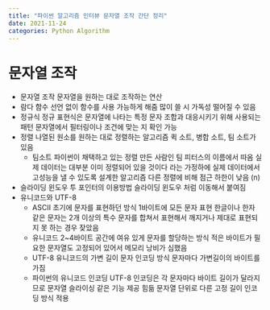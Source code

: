 ```yaml
---
title: "파이썬 알고리즘 인터뷰 문자열 조작 간단 정리"
date: 2021-11-24
categories: Python Algorithm
---
```


# 문자열 조작

- 문자열 조작
  문자열을 원하는 대로 조작하는 연산
- 람다
  함수 선언 없이 함수를 사용 가능하게 해줌
  많이 쓸 시 가독성 떨어질 수 있음
- 정규식
  정규 표현식은 문자열에 나타는 특정 문자 조합과 대응시키기 위해 사용되는 패턴
  문자열에서 필터링이나 조건에 맞는 지 확인 가능
- 정렬
  나열된 원소를 원하는 대로 정렬하는 알고리즘
  퀵 소트, 병합 소트, 팀 소트가 있음
  - 팀소트
    파이썬이 채택하고 있는 정렬
    만든 사람인 팀 피터스의 이름에서 따옴
    실제 데이터는 대부분 이미 정렬되어 있을 것이다 라는 가정하에 실제 데이터에서 고성능을 낼 수 있도록 설계한 알고리즘
    다른 정렬에 비해 점근 하한이 낮음 (n)
- 슬라이딩 윈도우
  투 포인터의 이용방법
  슬라이딩 윈도우 처럼 이동해서 붙여짐
- 유니코드와 UTF-8
  - ASCII
    초기에 문자를 표현하던 방식
    1바이트에 모든 문자 표현
    한글이나 한자 같은 문자는 2개 이상의 특수 문자를 합쳐서 표현해서 깨지거나 제대로 표현되지 못 하는 경우 잦았음
  - 유니코드
    2~4바이트 공간에 여유 있게 문자를 할당하는 방식
    적은 바이트가 필요한 문자열도 고정되어 있어서 메모리 낭비가 심했음
  - UTF-8
    유니코드의 가변 길이 문자 인코딩 방식
    문자마다 가변길이의 바이트를 가짐
  - 파이썬의 유니코드 인코딩
    UTF-8 인코딩은 각 문자마다 바이트 길이가 달라지므로 문자열 슬라이싱 같은 기능 제공 힘듦
    문자열 단위로 다른 고정 길이 인코딩 방식 적용
